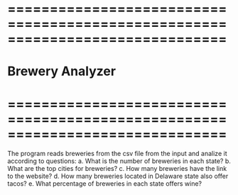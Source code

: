 # ==============================================================================
#  Brewery Analyzer
# ==============================================================================

The program reads breweries from the csv file from the input and analize it according to questions: 
a. What is the number of breweries in each state?
b. What are the top cities for breweries?
c. How many breweries have the link to the website?
d. How many breweries located in Delaware state also offer tacos?
e. What percentage of breweries in each state offers wine?
